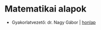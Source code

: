 # Matematikai alapok
- Gyakorlatvezető: dr. Nagy Gábor | [honlap](http://compalg.inf.elte.hu/~nagy/)
